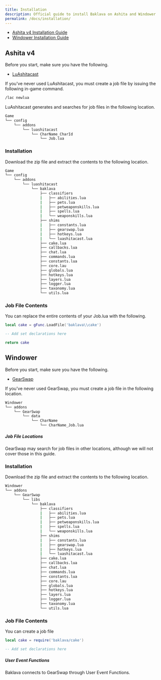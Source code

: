 ```yaml
---
title: Installation
description: Official guide to install Baklava on Ashita and Windower
permalink: /docs/installation/
---
```


- [Ashita v4 Installation Guide](#ashita-v4)
- [Windower Installation Guide](#windower)

## Ashita v4

Before you start, make sure you have the following.

- [LuAshitacast](https://github.com/ThornyFFXI/LuAshitacast)

If you've never used LuAshitacast, you must create a job file by issuing the following in-game command.

```sh
/lac newlua
```

LuAshitacast generates and searches for job files in the following location.

```sh
Game
└── config
    └── addons
        └── luashitacast
            └── CharName_CharId
                └── Job.lua
```

### Installation

Download the zip file and extract the contents to the following location.

```sh
Game
└── config
    └── addons
        └── luashitacast
            └── baklava
                ├── classifiers
                |   ├── abilities.lua
                |   ├── pets.lua
                |   ├── petweaponskills.lua
                |   ├── spells.lua
                |   └── weaponskills.lua
                ├── shims
                |   ├── constants.lua
                |   ├── gearswap.lua
                |   ├── hotkeys.lua
                |   └── luashitacast.lua
                ├── cake.lua
                ├── callbacks.lua
                ├── chat.lua
                ├── commands.lua
                ├── constants.lua
                ├── core.lau
                ├── globals.lua
                ├── hotkeys.lua
                ├── layers.lua
                ├── logger.lua
                ├── taxonomy.lua
                └── utils.lua
```

### Job File Contents

You can replace the entire contents of your Job.lua with the following.

```lua
local cake = gFunc.LoadFile('baklava\\cake')

-- Add set declarations here

return cake
```

## Windower

Before you start, make sure you have the following.

- [GearSwap](https://docs.windower.net/addons/gearswap/)

If you've never used GearSwap, you must create a job file in the following location.

```sh
Windower
└── addons
    └── GearSwap
        └── data
            └── CharName
                └── CharName_Job.lua
```

<div class="note info">
  <h5>Job File Locations</h5>
  <p>GearSwap may search for job files in other locations, although we will not cover those in this guide.</p>
</div>

### Installation

Download the zip file and extract the contents to the following location.

```sh
Windower
└── addons
    └── GearSwap
        └── libs
            └── baklava
                ├── classifiers
                |   ├── abilities.lua
                |   ├── pets.lua
                |   ├── petweaponskills.lua
                |   ├── spells.lua
                |   └── weaponskills.lua
                ├── shims
                |   ├── constants.lua
                |   ├── gearswap.lua
                |   ├── hotkeys.lua
                |   └── luashitacast.lua
                ├── cake.lua
                ├── callbacks.lua
                ├── chat.lua
                ├── commands.lua
                ├── constants.lua
                ├── core.lau
                ├── globals.lua
                ├── hotkeys.lua
                ├── layers.lua
                ├── logger.lua
                ├── taxonomy.lua
                └── utils.lua
```

### Job File Contents

You can create a job file 

```lua
local cake = require('baklava/cake')

-- Add set declarations here
```

<div class="note warning">
  <h5>User Event Functions</h5>
  <p>Baklava connects to GearSwap through User Event Functions.</p>
</div>